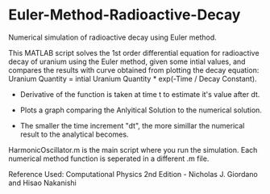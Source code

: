 # Euler-Method-Radioactive-Decay
Numerical simulation of radioactive decay using Euler method.

This MATLAB script solves the 1st order differential equation for radioactive decay of uranium using the Euler method, given some intial values, and compares the results with curve obtained from plotting the decay equation:
Uranium Quantity = intial Uranium Quantity * exp(-Time / Decay Constant).

- Derivative of the function is taken at time t to estimate it's value after dt.

- Plots a graph comparing the Anlyitical Solution to the numerical solution.

- The smaller the time increment "dt", the more simillar the numerical result to the analytical becomes.

HarmonicOscillator.m is the main script where you run the simulation. Each numerical method function is seperated in a different .m file.

Reference Used: Computational Physics 2nd Edition - Nicholas J. Giordano and Hisao Nakanishi
